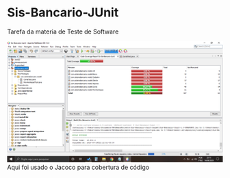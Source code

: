 # Sis-Bancario-JUnit
Tarefa da materia de Teste de Software


![Relatório de Cobertura com Jacoco](testeJacoco.png)
Aqui foi usado o Jacoco para cobertura de código
